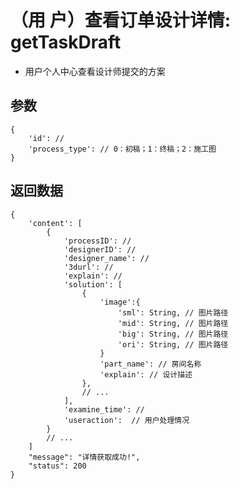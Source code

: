 # （用  户）查看订单设计详情: getTaskDraft

- 用户个人中心查看设计师提交的方案

## 参数

    {
        'id': //
        'process_type': // 0：初稿；1：终稿；2：施工图
    }

## 返回数据

    {
        'content': [
            {
                'processID': //
                'designerID': //
                'designer_name': //
                '3durl': //
                'explain': //
                'solution': [
                    {
                        'image':{
                            'sml': String, // 图片路径
                            'mid': String, // 图片路径
                            'big': String, // 图片路径
                            'ori': String, // 图片路径
                        }
                        'part_name': // 房间名称
                        'explain': // 设计描述
                    },
                    // ...
                ],
                'examine_time': //
                'useraction':  // 用户处理情况
            }
            // ...
        ]
        "message": "详情获取成功!",
        "status": 200
    }
